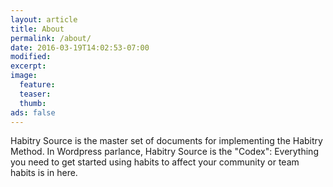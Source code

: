 ```yaml
---
layout: article
title: About
permalink: /about/
date: 2016-03-19T14:02:53-07:00
modified:
excerpt:
image:
  feature:
  teaser:
  thumb:
ads: false
---
```


Habitry Source is the master set of documents for implementing the Habitry Method. In Wordpress parlance, Habitry Source is the "Codex": Everything you need to get started using habits to affect your community or team habits is in here. 